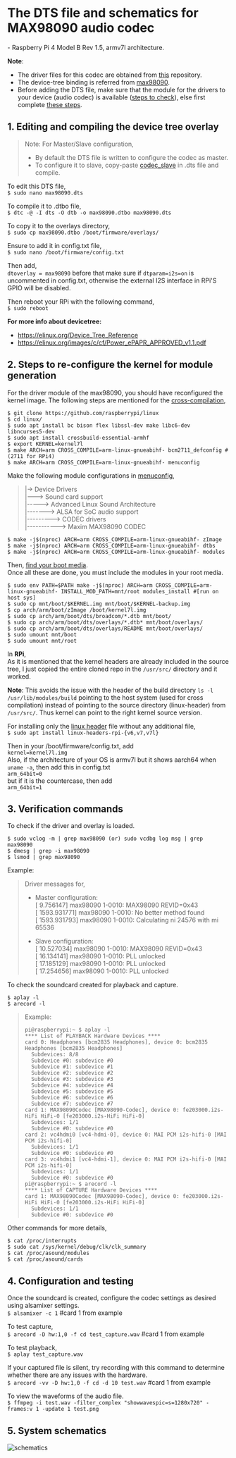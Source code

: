 # The DTS file and schematics for MAX98090 audio codec
\- Raspberry Pi 4 Model B Rev 1.5, armv7l architecture.

**Note**: 
* The driver files for this codec are obtained from [this](https://github.com/raspberrypi/linux/blob/rpi-6.6.y/sound/soc/codecs/max98090.c) repository.
* The device-tree binding is referred from [max98090](https://github.com/raspberrypi/linux/blob/rpi-6.6.y/Documentation/devicetree/bindings/sound/maxim%2Cmax98090.yaml).
* Before adding the DTS file, make sure that the module for the drivers to your device (audio codec) is available ([steps to check](#3-Verification-commands)), else first complete [these steps](#2-Steps-to-re-configure-the-kernel-for-module-generation).

## 1. Editing and compiling the device tree overlay
> Note:
> For Master/Slave configuration,<br>
> * By default the DTS file is written to configure the codec as master.<br>
> * To configure it to slave, copy-paste [codec_slave](codec_slave.txt) in .dts file and compile.<br>

To edit this DTS file,<br>
 ```$ sudo nano max98090.dts```<br>
 
To compile it to .dtbo file,<br>
 ```$ dtc -@ -I dts -O dtb -o max98090.dtbo max98090.dts```<br>
 
To copy it to the overlays directory,<br>
 ```$ sudo cp max98090.dtbo /boot/firmware/overlays/```<br>
 
Ensure to add it in config.txt file,<br>
 ```$ sudo nano /boot/firmware/config.txt```<br>
 
Then add,<br>
 ```dtoverlay = max98090``` before that make sure if ```dtparam=i2s=on``` is uncommented in config.txt, otherwise the external I2S interface in RPi'S GPIO will be disabled.<br>
 
Then reboot your RPi with the following command,<br>
 ```$ sudo reboot```

**For more info about devicetree:**
- https://elinux.org/Device_Tree_Reference
- https://elinux.org/images/c/cf/Power_ePAPR_APPROVED_v1.1.pdf

## 2. Steps to re-configure the kernel for module generation
For the driver module of the max98090, you should have reconfigured the kernel image. The following steps are mentioned for the [cross-compilation](https://www.raspberrypi.com/documentation/computers/linux_kernel.html#cross-compile-the-kernel),<br>
```
$ git clone https://github.com/raspberrypi/linux
$ cd linux/
$ sudo apt install bc bison flex libssl-dev make libc6-dev libncurses5-dev
$ sudo apt install crossbuild-essential-armhf
$ export KERNEL=kernel7l
$ make ARCH=arm CROSS_COMPILE=arm-linux-gnueabihf- bcm2711_defconfig #(2711 for RPi4)
$ make ARCH=arm CROSS_COMPILE=arm-linux-gnueabihf- menuconfig
```
Make the following module configurations in [menuconfig](https://www.raspberrypi.com/documentation/computers/linux_kernel.html#menuconfig),<br>
> |-> Device Drivers<br>
> |---> Sound card support<br>
> |-----> Advanced Linux Sound Architecture<br>
> |-------> ALSA for SoC audio support<br>
> |---------> CODEC drivers<br>
> |-----------> Maxim MAX98090 CODEC
```
$ make -j$(nproc) ARCH=arm CROSS_COMPILE=arm-linux-gnueabihf- zImage
$ make -j$(nproc) ARCH=arm CROSS_COMPILE=arm-linux-gnueabihf- dtbs
$ make -j$(nproc) ARCH=arm CROSS_COMPILE=arm-linux-gnueabihf- modules
```
Then, [find your boot media](https://www.raspberrypi.com/documentation/computers/linux_kernel.html#find-your-boot-media).<br>
Once all these are done, you must include the modules in your root media.<br>
```
$ sudo env PATH=$PATH make -j$(nproc) ARCH=arm CROSS_COMPILE=arm-linux-gnueabihf- INSTALL_MOD_PATH=mnt/root modules_install #[run on host sys]
$ sudo cp mnt/boot/$KERNEL.img mnt/boot/$KERNEL-backup.img 
$ cp arch/arm/boot/zImage /boot/kernel7l.img
$ sudo cp arch/arm/boot/dts/broadcom/*.dtb mnt/boot/
$ sudo cp arch/arm/boot/dts/overlays/*.dtb* mnt/boot/overlays/
$ sudo cp arch/arm/boot/dts/overlays/README mnt/boot/overlays/
$ sudo umount mnt/boot
$ sudo umount mnt/root
```
In **RPi**,<br>
As it is mentioned that the kernel headers are already included in the source tree, I just copied the entire cloned repo in the `/usr/src/` directory and it worked.

**Note**: This avoids the issue with the header of the build directory `ls -l /usr/lib/modules/build` pointing to the host system (used for cross compilation) instead of pointing to the source directory (linux-header) from `/usr/src/`. Thus kernel can point to the right kernel source version.

For installing only the [linux header](https://www.raspberrypi.com/documentation/computers/linux_kernel.html#kernel-headers) file without any additional file,<br>
```$ sudo apt install linux-headers-rpi-{v6,v7,v7l}```<be>

Then in your /boot/firmware/config.txt, add<br>
```kernel=kernel7l.img```<br>
Also, if the architecture of your OS is armv7l but it shows aarch64 when `uname -a`, then add this in config.txt<br>
```arm_64bit=0```<br>
but if it is the countercase, then add<br>
```arm_64bit=1```<br>


## 3. Verification commands
To check if the driver and overlay is loaded.
```
$ sudo vclog -m | grep max98090 (or) sudo vcdbg log msg | grep max98090
$ dmesg | grep -i max98090
$ lsmod | grep max98090
```
Example:
> Driver messages for,<br>
> * Master configuration:<br>
> [   9.756147] max98090 1-0010: MAX98090 REVID=0x43<br>
> [ 1593.931771] max98090 1-0010: No better method found<br>
> [ 1593.931793] max98090 1-0010: Calculating ni 24576 with mi 65536<br>
> 
> * Slave configuration:<br>
> [   10.527034] max98090 1-0010: MAX98090 REVID=0x43<br>
> [   16.134141] max98090 1-0010: PLL unlocked<br>
> [   17.185129] max98090 1-0010: PLL unlocked<br>
> [   17.254656] max98090 1-0010: PLL unlocked<br>

To check the soundcard created for playback and capture.
```
$ aplay -l
$ arecord -l
```
> Example:
> ```
> pi@raspberrypi:~ $ aplay -l
> **** List of PLAYBACK Hardware Devices ****
> card 0: Headphones [bcm2835 Headphones], device 0: bcm2835 Headphones [bcm2835 Headphones]
>   Subdevices: 8/8
>   Subdevice #0: subdevice #0
>   Subdevice #1: subdevice #1
>   Subdevice #2: subdevice #2
>   Subdevice #3: subdevice #3
>   Subdevice #4: subdevice #4
>   Subdevice #5: subdevice #5
>   Subdevice #6: subdevice #6
>   Subdevice #7: subdevice #7
> card 1: MAX98090Codec [MAX98090-Codec], device 0: fe203000.i2s-HiFi HiFi-0 [fe203000.i2s-HiFi HiFi-0]
>   Subdevices: 1/1
>   Subdevice #0: subdevice #0
> card 2: vc4hdmi0 [vc4-hdmi-0], device 0: MAI PCM i2s-hifi-0 [MAI PCM i2s-hifi-0]
>   Subdevices: 1/1
>   Subdevice #0: subdevice #0
> card 3: vc4hdmi1 [vc4-hdmi-1], device 0: MAI PCM i2s-hifi-0 [MAI PCM i2s-hifi-0]
>   Subdevices: 1/1
>   Subdevice #0: subdevice #0
> pi@raspberrypi:~ $ arecord -l
> **** List of CAPTURE Hardware Devices ****
> card 1: MAX98090Codec [MAX98090-Codec], device 0: fe203000.i2s-HiFi HiFi-0 [fe203000.i2s-HiFi HiFi-0]
>   Subdevices: 1/1
>   Subdevice #0: subdevice #0
> ```
Other commands for more details,
```
$ cat /proc/interrupts
$ sudo cat /sys/kernel/debug/clk/clk_summary
$ cat /proc/asound/modules
$ cat /proc/asound/cards
```

## 4. Configuration and testing
Once the soundcard is created, configure the codec settings as desired using alsamixer settings.<br>
```$ alsamixer -c 1``` #card 1 from example<be>

To test capture,<br>
```$ arecord -D hw:1,0 -f cd test_capture.wav``` #card 1 from example<be>

To test playback,<br>
```$ aplay test_capture.wav```<br>

If your captured file is silent, try recording with this command to determine whether there are any issues with the hardware.<br>
```$ arecord -vv -D hw:1,0 -f cd -d 10 test.wav``` #card 1 from example<br>

To view the waveforms of the audio file.<br>
```$ ffmpeg -i test.wav -filter_complex "showwavespic=s=1280x720" -frames:v 1 -update 1 test.png```


## 5. System schematics
![schematics](docs/schematics.png)
